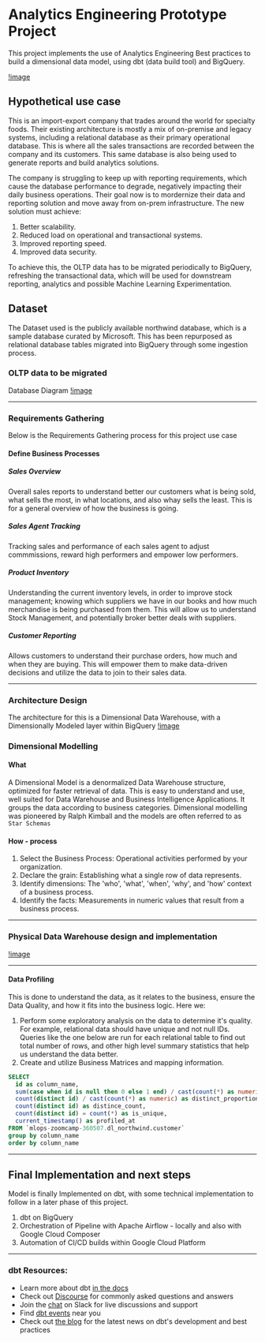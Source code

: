# Analytics Engineering Prototype Project

This project implements the use of Analytics Engineering Best practices to build a dimensional data model, using dbt (data build tool) and BigQuery.

[!image](https://github.com/ovokpus/analytics-engineering-prototype/blob/main/img/dbt-bigquery.png)

## Hypothetical use case
This is an import-export company that trades around the world for specialty foods. Their existing architecture is mostly a mix of on-premise and legacy systems, including a relational database as their primary operational database. This is where all the sales transactions are recorded between the company and its customers. This same database is also being used to generate reports and build analytics solutions.

The company is struggling to keep up with reporting requirements, which cause the database performance to degrade, negatively impacting their daily business operations. Their goal now is to mordernize their data and reporting solution and move away from on-prem infrastructure. The new solution must achieve:
1. Better scalability.
2. Reduced load on operational and transactional systems.
3. Improved reporting speed.
4. Improved data security.

To achieve this, the OLTP data has to be migrated periodically to BigQuery, refreshing the transactional data, which will be used for downstream reporting, analytics and possible Machine Learning Experimentation.

## Dataset
The Dataset used is the publicly available northwind database, which is a sample database curated by Microsoft. This has been repurposed as relational database tables migrated into BigQuery through some ingestion process.

### OLTP data to be migrated
Database Diagram
[!image](https://github.com/ovokpus/analytics-engineering-prototype/blob/main/img/northwind-oltp-erd.png)

---

### Requirements Gathering
Below is the Requirements Gathering process for this project use case
#### Define Business Processes
##### Sales Overview
Overall sales reports to understand better our customers what is being sold, what sells the most, in what locations, and also whay sells the least. This is for a general overview of how the business is going.

##### Sales Agent Tracking
Tracking sales and performance of each sales agent to adjust commmissions, reward high performers and empower low performers.

##### Product Inventory
Understanding the current inventory levels, in order to improve stock management; knowing which suppliers we have in our books and how much merchandise is being purchased from them. This will allow us to understand Stock Management, and potentially broker better deals with suppliers.

##### Customer Reporting
Allows customers to understand their purchase orders, how much and when they are buying. This will empower them to make data-driven decisions and utilize the data to join to their sales data.

---

### Architecture Design
The architecture for this is a Dimensional Data Warehouse, with a Dimensionally Modeled layer within BigQuery
[!image](https://github.com/ovokpus/analytics-engineering-prototype/blob/main/img/Architecture.png)

### Dimensional Modelling
#### What
A Dimensional Model is a denormalized Data Warehouse structure, optimized for faster retrieval of data. This is easy to understand and use, well suited for Data Warehouse and Business Intelligence Applications. It groups the data according to business categories. Dimensional modelling was pioneered by Ralph Kimball and the models are often referred to as `Star Schemas`
#### How - process
1. Select the Business Process: Operational activities performed by your organization.
2. Declare the grain: Establishing what a single row of data represents.
3. Identify dimensions: The 'who', 'what', 'when', 'why', and 'how' context of a business process.
4. Identify the facts: Measurements in numeric values that result from a business process.

---

### Physical Data Warehouse design and implementation
[!image](https://github.com/ovokpus/analytics-engineering-prototype/blob/main/img/ae-bootcamp-erd-physical.drawio.png)

---

#### Data Profiling
This is done to understand the data, as it relates to the business, ensure the Data Quality, and how it fits into the business logic. Here we:
1. Perform some exploratory analysis on the data to determine it's quality. For example, relational data should have unique and not null IDs. Queries like the one below are run for each relational table to find out total number of rows, and other high level summary statistics that help us understand the data better.
2. Create and utilize Business Matrices and mapping information.

```SQL
SELECT
  id as column_name,
  sum(case when id is null then 0 else 1 end) / cast(count(*) as numeric) as not_null_proportion,
  count(distinct id) / cast(count(*) as numeric) as distinct_proportion,
  count(distinct id) as distince_count,
  count(distinct id) = count(*) as is_unique,
  current_timestamp() as profiled_at
FROM `mlops-zoomcamp-360507.dl_northwind.customer`
group by column_name
order by column_name
```
---


## Final Implementation and next steps
Model is finally Implemented on dbt, with some technical implementation to follow in a later phase of this project.
1. dbt on BigQuery
2. Orchestration of Pipeline with Apache Airflow - locally and also with Google Cloud Composer
3. Automation of CI/CD builds within Google Cloud Platform

---

### dbt Resources:
- Learn more about dbt [in the docs](https://docs.getdbt.com/docs/introduction)
- Check out [Discourse](https://discourse.getdbt.com/) for commonly asked questions and answers
- Join the [chat](https://community.getdbt.com/) on Slack for live discussions and support
- Find [dbt events](https://events.getdbt.com) near you
- Check out [the blog](https://blog.getdbt.com/) for the latest news on dbt's development and best practices
